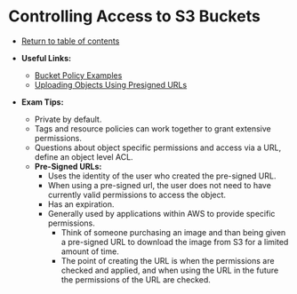 # Controlling Access to S3 Buckets

* [Return to table of contents](../../../README.md)

* **Useful Links:**
  * [Bucket Policy Examples](https://docs.aws.amazon.com/AmazonS3/latest/dev/example-bucket-policies.html)
  * [Uploading Objects Using Presigned URLs](https://docs.aws.amazon.com/AmazonS3/latest/dev/PresignedUrlUploadObject.html)

* **Exam Tips:**
  * Private by default.
  * Tags and resource policies can work together to grant extensive permissions.
  * Questions about object specific permissions and access via a URL, define an object level ACL.
  * **Pre-Signed URLs:**
    * Uses the identity of the user who created the pre-signed URL.
    * When using a pre-signed url, the user does not need to have currently valid permissions to access the object.
    * Has an expiration.
    * Generally used by applications within AWS to provide specific permissions.
      * Think of someone purchasing an image and than being given a pre-signed URL to download the image from S3 for a limited amount of time.
      * The point of creating the URL is when the permissions are checked and applied, and when using the URL in the future the permissions of the URL are checked.
